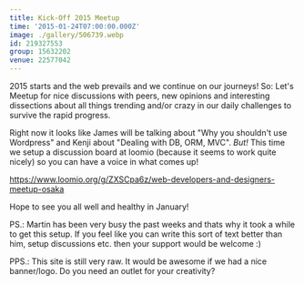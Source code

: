 ```yaml
---
title: Kick-Off 2015 Meetup
time: '2015-01-24T07:00:00.000Z'
image: ./gallery/506739.webp
id: 219327553
group: 15632202
venue: 22577042
---
```


2015 starts and the web prevails and we continue on our journeys! So: Let's Meetup for nice discussions with peers, new opinions and interesting dissections about all things trending and/or crazy in our daily challenges to survive the rapid progress.

Right now it looks like James will be talking about "Why you shouldn't use Wordpress" and Kenji about "Dealing with DB, ORM, MVC". *But!* This time we setup a discussion board at loomio (because it seems to work quite nicely) so you can have a voice in what comes up!

https://www.loomio.org/g/ZXSCpa6z/web-developers-and-designers-meetup-osaka

Hope to see you all well and healthy in January!

PS.: Martin has been very busy the past weeks and thats why it took a while to get this setup. If you feel like you can write this sort of text better than him, setup discussions etc. then your support would be welcome :)

PPS.: This site is still very raw. It would be awesome if we had a nice banner/logo. Do you need an outlet for your creativity?
